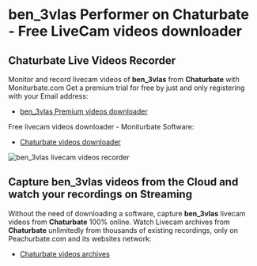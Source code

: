 # ben_3vlas Performer on Chaturbate - Free LiveCam videos downloader

## Chaturbate Live Videos Recorder

Monitor and record livecam videos of **ben_3vlas** from **Chaturbate** with Moniturbate.com
Get a premium trial for free by just and only registering with your Email address:
* [ben_3vlas Premium videos downloader](https://moniturbate.com/request-demo-licence-key.html)

Free livecam videos downloader - Moniturbate Software:
* [Chaturbate videos downloader](https://moniturbate.com/moniturbate-download-software.html)

![ben_3vlas livecam videos recorder](https://peachurnet.com/templates/moniturbate-software.png)


## Capture ben_3vlas videos from the Cloud and watch your recordings on Streaming

Without the need of downloading a software, capture **ben_3vlas** livecam videos from **Chaturbate** 100% online.
Watch Livecam archives from **Chaturbate** unlimitedly from thousands of existing recordings, only on Peachurbate.com and its websites network:
* [Chaturbate videos archives](https://peachurnet.com/)